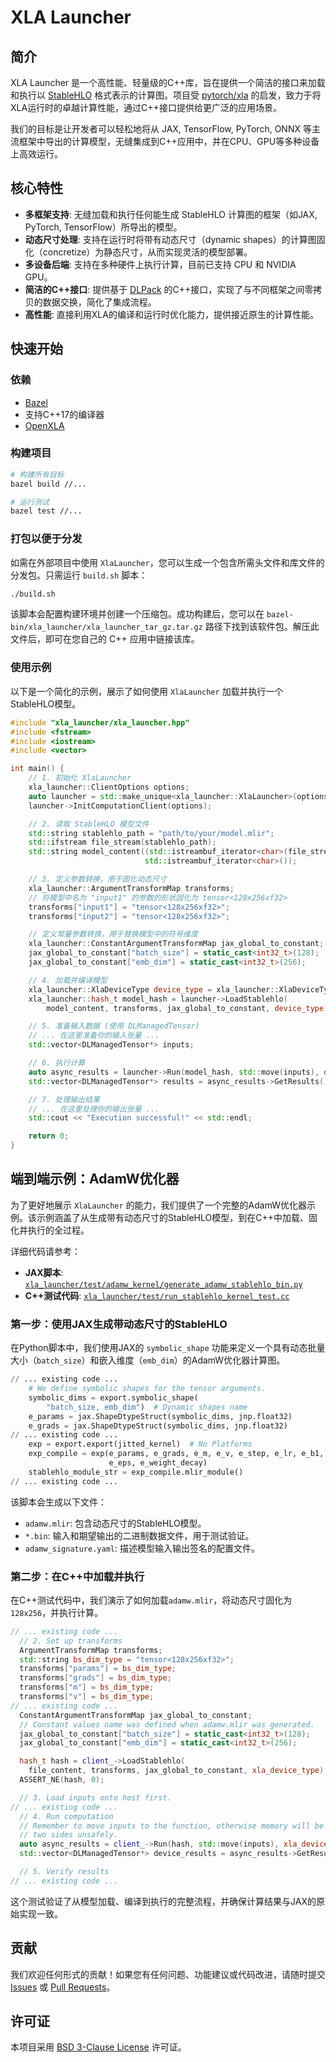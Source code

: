 # XLA Launcher

## 简介

XLA Launcher 是一个高性能、轻量级的C++库，旨在提供一个简洁的接口来加载和执行以 [StableHLO](https://github.com/openxla/stablehlo) 格式表示的计算图。项目受 [pytorch/xla](https://github.com/pytorch/xla) 的启发，致力于将XLA运行时的卓越计算性能，通过C++接口提供给更广泛的应用场景。

我们的目标是让开发者可以轻松地将从 JAX, TensorFlow, PyTorch, ONNX 等主流框架中导出的计算模型，无缝集成到C++应用中，并在CPU、GPU等多种设备上高效运行。

## 核心特性

- **多框架支持**: 无缝加载和执行任何能生成 StableHLO 计算图的框架（如JAX, PyTorch, TensorFlow）所导出的模型。
- **动态尺寸处理**: 支持在运行时将带有动态尺寸（dynamic shapes）的计算图固化（concretize）为静态尺寸，从而实现灵活的模型部署。
- **多设备后端**: 支持在多种硬件上执行计算，目前已支持 CPU 和 NVIDIA GPU。
- **简洁的C++接口**: 提供基于 [DLPack](https://dlpack.ai/spec.html) 的C++接口，实现了与不同框架之间零拷贝的数据交换，简化了集成流程。
- **高性能**: 直接利用XLA的编译和运行时优化能力，提供接近原生的计算性能。

## 快速开始

### 依赖

- [Bazel](https://bazel.build/)
- 支持C++17的编译器
- [OpenXLA](https://github.com/openxla/xla)

### 构建项目

```bash
# 构建所有目标
bazel build //...

# 运行测试
bazel test //...
```

### 打包以便于分发

如需在外部项目中使用 `XlaLauncher`，您可以生成一个包含所需头文件和库文件的分发包。只需运行 `build.sh` 脚本：

```bash
./build.sh
```

该脚本会配置构建环境并创建一个压缩包。成功构建后，您可以在 `bazel-bin/xla_launcher/xla_launcher_tar_gz.tar.gz` 路径下找到该软件包。解压此文件后，即可在您自己的 C++ 应用中链接该库。

### 使用示例

以下是一个简化的示例，展示了如何使用 `XlaLauncher` 加载并执行一个StableHLO模型。

```cpp:path/to/your/main.cpp
#include "xla_launcher/xla_launcher.hpp"
#include <fstream>
#include <iostream>
#include <vector>

int main() {
    // 1. 初始化 XlaLauncher
    xla_launcher::ClientOptions options;
    auto launcher = std::make_unique<xla_launcher::XlaLauncher>(options);
    launcher->InitComputationClient(options);

    // 2. 读取 StableHLO 模型文件
    std::string stablehlo_path = "path/to/your/model.mlir";
    std::ifstream file_stream(stablehlo_path);
    std::string model_content((std::istreambuf_iterator<char>(file_stream)),
                              std::istreambuf_iterator<char>());

    // 3. 定义参数转换，用于固化动态尺寸
    xla_launcher::ArgumentTransformMap transforms;
    // 将模型中名为 "input1" 的参数的形状固化为 tensor<128x256xf32>
    transforms["input1"] = "tensor<128x256xf32>";
    transforms["input2"] = "tensor<128x256xf32>";

    // 定义常量参数转换，用于替换模型中的符号维度
    xla_launcher::ConstantArgumentTransformMap jax_global_to_constant;
    jax_global_to_constant["batch_size"] = static_cast<int32_t>(128);
    jax_global_to_constant["emb_dim"] = static_cast<int32_t>(256);

    // 4. 加载并编译模型
    xla_launcher::XlaDeviceType device_type = xla_launcher::XlaDeviceType::CPU; // Or CUDA
    xla_launcher::hash_t model_hash = launcher->LoadStablehlo(
        model_content, transforms, jax_global_to_constant, device_type);

    // 5. 准备输入数据 (使用 DLManagedTensor)
    // ... 在这里准备你的输入张量 ...
    std::vector<DLManagedTensor*> inputs; 

    // 6. 执行计算
    auto async_results = launcher->Run(model_hash, std::move(inputs), device_type);
    std::vector<DLManagedTensor*> results = async_results->GetResults();

    // 7. 处理输出结果
    // ... 在这里处理你的输出张量 ...
    std::cout << "Execution successful!" << std::endl;

    return 0;
}
```

## 端到端示例：AdamW优化器

为了更好地展示 `XlaLauncher` 的能力，我们提供了一个完整的AdamW优化器示例。该示例涵盖了从生成带有动态尺寸的StableHLO模型，到在C++中加载、固化并执行的全过程。

详细代码请参考：
- **JAX脚本**: [`xla_launcher/test/adamw_kernel/generate_adamw_stablehlo_bin.py`](xla_launcher/test/adamw_kernel/generate_adamw_stablehlo_bin.py)
- **C++测试代码**: [`xla_launcher/test/run_stablehlo_kernel_test.cc`](xla_launcher/test/run_stablehlo_kernel_test.cc)

### 第一步：使用JAX生成带动态尺寸的StableHLO

在Python脚本中，我们使用JAX的 `symbolic_shape` 功能来定义一个具有动态批量大小（`batch_size`）和嵌入维度（`emb_dim`）的AdamW优化器计算图。

```python:xla_launcher/test/adamw_kernel/generate_adamw_stablehlo_bin.py
// ... existing code ...
    # We define symbolic shapes for the tensor arguments.
    symbolic_dims = export.symbolic_shape(
        "batch_size, emb_dim")  # Dynamic shapes name
    e_params = jax.ShapeDtypeStruct(symbolic_dims, jnp.float32)
    e_grads = jax.ShapeDtypeStruct(symbolic_dims, jnp.float32)
// ... existing code ...
    exp = export.export(jitted_kernel)  # No Platforms
    exp_compile = exp(e_params, e_grads, e_m, e_v, e_step, e_lr, e_b1, e_b2,
                      e_eps, e_weight_decay)
    stablehlo_module_str = exp_compile.mlir_module()
// ... existing code ...
```
该脚本会生成以下文件：
- `adamw.mlir`: 包含动态尺寸的StableHLO模型。
- `*.bin`: 输入和期望输出的二进制数据文件，用于测试验证。
- `adamw_signature.yaml`: 描述模型输入输出签名的配置文件。

### 第二步：在C++中加载并执行

在C++测试代码中，我们演示了如何加载`adamw.mlir`，将动态尺寸固化为 `128x256`，并执行计算。

```cpp:xla_launcher/test/run_stablehlo_kernel_test.cc
// ... existing code ...
  // 2. Set up transforms
  ArgumentTransformMap transforms;
  std::string bs_dim_type = "tensor<128x256xf32>";
  transforms["params"] = bs_dim_type;
  transforms["grads"] = bs_dim_type;
  transforms["m"] = bs_dim_type;
  transforms["v"] = bs_dim_type;
// ... existing code ...
  ConstantArgumentTransformMap jax_global_to_constant;
  // Constant values name was defined when adamw.mlir was generated.
  jax_global_to_constant["batch_size"] = static_cast<int32_t>(128);
  jax_global_to_constant["emb_dim"] = static_cast<int32_t>(256);

  hash_t hash = client_->LoadStablehlo(
    file_content, transforms, jax_global_to_constant, xla_device_type);
  ASSERT_NE(hash, 0);

  // 3. Load inputs onto host first.
// ... existing code ...
  // 4. Run computation
  // Remember to move inputs to the function, otherwise memory will be owned by
  // two sides unsafely.
  auto async_results = client_->Run(hash, std::move(inputs), xla_device_type);
  std::vector<DLManagedTensor*> device_results = async_results->GetResults();

  // 5. Verify results
// ... existing code ...
```
这个测试验证了从模型加载、编译到执行的完整流程，并确保计算结果与JAX的原始实现一致。

## 贡献

我们欢迎任何形式的贡献！如果您有任何问题、功能建议或代码改进，请随时提交 [Issues](https://github.com/your-repo/xla_launcher/issues) 或 [Pull Requests](https://github.com/your-repo/xla_launcher/pulls)。

## 许可证

本项目采用 [BSD 3-Clause License](./LICENSE) 许可证。
